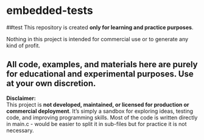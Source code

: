 # embedded-tests

##test
This repository is created **only for learning and practice purposes**.

Nothing in this project is intended for commercial use or to generate any kind of profit.  

All code, examples, and materials here are purely for **educational and experimental** purposes. Use at your own discretion.
---

**Disclaimer:**  
This project is **not developed, maintained, or licensed for production or commercial deployment**. It’s simply a sandbox for exploring ideas, testing code, and improving programming skills. 
Most of the code is written directly in main.c - would be easier to split it in sub-files
but for practice it is not necessary.